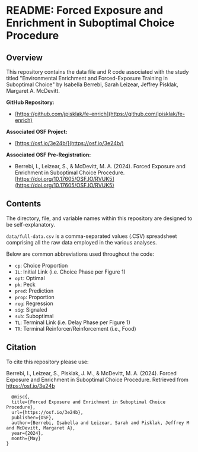 # README: Forced Exposure and Enrichment in Suboptimal Choice Procedure

## Overview

This repository contains the data file and R code associated with the study titled "Environmental Enrichment and Forced-Exposure Training in Suboptimal Choice" by Isabella Berrebi, Sarah Leizear, Jeffrey Pisklak, Margaret A. McDevitt.

**GitHub Repository:**

- [https://github.com/jpisklak/fe-enrich](https://github.com/jpisklak/fe-enrich)

**Associated OSF Project:**

- [https://osf.io/3e24b/](https://osf.io/3e24b/)

**Associated OSF Pre-Registration:**

- Berrebi, I., Leizear, S., & McDevitt, M. A. (2024). Forced Exposure and Enrichment in Suboptimal Choice Procedure. [https://doi.org/10.17605/OSF.IO/RVUK5](https://doi.org/10.17605/OSF.IO/RVUK5)

## Contents

The directory, file, and variable names within this repository are designed to be self-explanatory.

`data/full-data.csv` is a comma-separated values (.CSV) spreadsheet comprising all the raw data employed in the various analyses.

Below are common abbreviations used throughout the code:

- `cp`: Choice Proportion
- `IL`: Initial Link (i.e. Choice Phase per Figure 1)
- `opt`: Optimal
- `pk`: Peck
- `pred`: Prediction
- `prop`: Proportion
- `reg`: Regression
- `sig`: Signaled
- `sub`: Suboptimal
- `TL`: Terminal Link (i.e. Delay Phase per Figure 1)
- `TR`: Terminal Reinforcer/Reinforcement (i.e., Food)

## Citation

To cite this repository please use:

Berrebi, I., Leizear, S., Pisklak, J. M., & McDevitt, M. A. (2024). Forced Exposure and Enrichment in Suboptimal Choice Procedure. Retrieved from https://osf.io/3e24b

```
  @misc{,
  title={Forced Exposure and Enrichment in Suboptimal Choice Procedure},
  url={https://osf.io/3e24b},
  publisher={OSF},
  author={Berrebi, Isabella and Leizear, Sarah and Pisklak, Jeffrey M and McDevitt, Margaret A},
  year={2024},
  month={May}
}
```


